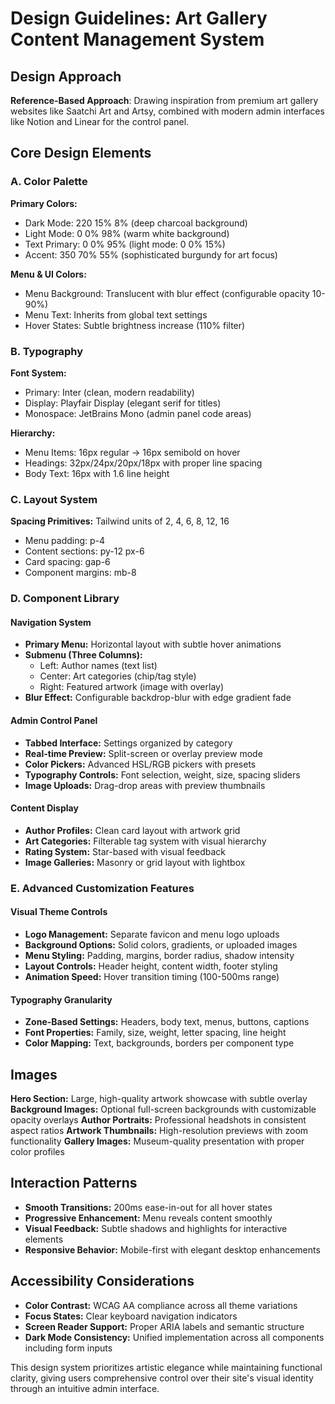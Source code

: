 # Design Guidelines: Art Gallery Content Management System

## Design Approach
**Reference-Based Approach**: Drawing inspiration from premium art gallery websites like Saatchi Art and Artsy, combined with modern admin interfaces like Notion and Linear for the control panel.

## Core Design Elements

### A. Color Palette
**Primary Colors:**
- Dark Mode: 220 15% 8% (deep charcoal background)
- Light Mode: 0 0% 98% (warm white background)
- Text Primary: 0 0% 95% (light mode: 0 0% 15%)
- Accent: 350 70% 55% (sophisticated burgundy for art focus)

**Menu & UI Colors:**
- Menu Background: Translucent with blur effect (configurable opacity 10-90%)
- Menu Text: Inherits from global text settings
- Hover States: Subtle brightness increase (110% filter)

### B. Typography
**Font System:**
- Primary: Inter (clean, modern readability)
- Display: Playfair Display (elegant serif for titles)
- Monospace: JetBrains Mono (admin panel code areas)

**Hierarchy:**
- Menu Items: 16px regular → 16px semibold on hover
- Headings: 32px/24px/20px/18px with proper line spacing
- Body Text: 16px with 1.6 line height

### C. Layout System
**Spacing Primitives:** Tailwind units of 2, 4, 6, 8, 12, 16
- Menu padding: p-4
- Content sections: py-12 px-6
- Card spacing: gap-6
- Component margins: mb-8

### D. Component Library

#### Navigation System
- **Primary Menu:** Horizontal layout with subtle hover animations
- **Submenu (Three Columns):** 
  - Left: Author names (text list)
  - Center: Art categories (chip/tag style)
  - Right: Featured artwork (image with overlay)
- **Blur Effect:** Configurable backdrop-blur with edge gradient fade

#### Admin Control Panel
- **Tabbed Interface:** Settings organized by category
- **Real-time Preview:** Split-screen or overlay preview mode
- **Color Pickers:** Advanced HSL/RGB pickers with presets
- **Typography Controls:** Font selection, weight, size, spacing sliders
- **Image Uploads:** Drag-drop areas with preview thumbnails

#### Content Display
- **Author Profiles:** Clean card layout with artwork grid
- **Art Categories:** Filterable tag system with visual hierarchy
- **Rating System:** Star-based with visual feedback
- **Image Galleries:** Masonry or grid layout with lightbox

### E. Advanced Customization Features

#### Visual Theme Controls
- **Logo Management:** Separate favicon and menu logo uploads
- **Background Options:** Solid colors, gradients, or uploaded images
- **Menu Styling:** Padding, margins, border radius, shadow intensity
- **Layout Controls:** Header height, content width, footer styling
- **Animation Speed:** Hover transition timing (100-500ms range)

#### Typography Granularity
- **Zone-Based Settings:** Headers, body text, menus, buttons, captions
- **Font Properties:** Family, size, weight, letter spacing, line height
- **Color Mapping:** Text, backgrounds, borders per component type

## Images
**Hero Section:** Large, high-quality artwork showcase with subtle overlay
**Background Images:** Optional full-screen backgrounds with customizable opacity overlays
**Author Portraits:** Professional headshots in consistent aspect ratios
**Artwork Thumbnails:** High-resolution previews with zoom functionality
**Gallery Images:** Museum-quality presentation with proper color profiles

## Interaction Patterns
- **Smooth Transitions:** 200ms ease-in-out for all hover states
- **Progressive Enhancement:** Menu reveals content smoothly
- **Visual Feedback:** Subtle shadows and highlights for interactive elements
- **Responsive Behavior:** Mobile-first with elegant desktop enhancements

## Accessibility Considerations
- **Color Contrast:** WCAG AA compliance across all theme variations
- **Focus States:** Clear keyboard navigation indicators
- **Screen Reader Support:** Proper ARIA labels and semantic structure
- **Dark Mode Consistency:** Unified implementation across all components including form inputs

This design system prioritizes artistic elegance while maintaining functional clarity, giving users comprehensive control over their site's visual identity through an intuitive admin interface.